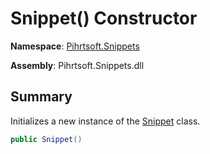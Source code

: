 # Snippet\(\) Constructor

**Namespace**: [Pihrtsoft.Snippets](../../README.md)

**Assembly**: Pihrtsoft\.Snippets\.dll

## Summary

Initializes a new instance of the [Snippet](../README.md) class\.

```csharp
public Snippet()
```

